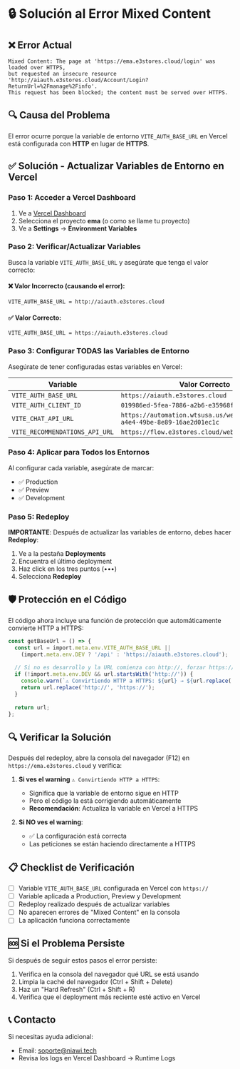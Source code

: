 # 🔒 Solución al Error Mixed Content

## ❌ Error Actual
```
Mixed Content: The page at 'https://ema.e3stores.cloud/login' was loaded over HTTPS, 
but requested an insecure resource 'http://aiauth.e3stores.cloud/Account/Login?ReturnUrl=%2Fmanage%2Finfo'. 
This request has been blocked; the content must be served over HTTPS.
```

## 🔍 Causa del Problema
El error ocurre porque la variable de entorno `VITE_AUTH_BASE_URL` en Vercel está configurada con **HTTP** en lugar de **HTTPS**.

## ✅ Solución - Actualizar Variables de Entorno en Vercel

### Paso 1: Acceder a Vercel Dashboard
1. Ve a [Vercel Dashboard](https://vercel.com/dashboard)
2. Selecciona el proyecto **ema** (o como se llame tu proyecto)
3. Ve a **Settings** → **Environment Variables**

### Paso 2: Verificar/Actualizar Variables
Busca la variable `VITE_AUTH_BASE_URL` y asegúrate que tenga el valor correcto:

#### ❌ Valor Incorrecto (causando el error):
```
VITE_AUTH_BASE_URL = http://aiauth.e3stores.cloud
```

#### ✅ Valor Correcto:
```
VITE_AUTH_BASE_URL = https://aiauth.e3stores.cloud
```

### Paso 3: Configurar TODAS las Variables de Entorno

Asegúrate de tener configuradas estas variables en Vercel:

| Variable | Valor Correcto |
|----------|----------------|
| `VITE_AUTH_BASE_URL` | `https://aiauth.e3stores.cloud` |
| `VITE_AUTH_CLIENT_ID` | `019986ed-5fea-7886-a2b6-e35968f8ef17` |
| `VITE_CHAT_API_URL` | `https://automation.wtsusa.us/webhook/153ed783-a4e4-49be-8e89-16ae2d01ec1c` |
| `VITE_RECOMMENDATIONS_API_URL` | `https://flow.e3stores.cloud/webhook/agent` |

### Paso 4: Aplicar para Todos los Entornos
Al configurar cada variable, asegúrate de marcar:
- ✅ Production
- ✅ Preview
- ✅ Development

### Paso 5: Redeploy
**IMPORTANTE**: Después de actualizar las variables de entorno, debes hacer **Redeploy**:
1. Ve a la pestaña **Deployments**
2. Encuentra el último deployment
3. Haz click en los tres puntos (•••)
4. Selecciona **Redeploy**

## 🛡️ Protección en el Código

El código ahora incluye una función de protección que automáticamente convierte HTTP a HTTPS:

```typescript
const getBaseUrl = () => {
  const url = import.meta.env.VITE_AUTH_BASE_URL || 
    (import.meta.env.DEV ? '/api' : 'https://aiauth.e3stores.cloud');
  
  // Si no es desarrollo y la URL comienza con http://, forzar https://
  if (!import.meta.env.DEV && url.startsWith('http://')) {
    console.warn(`⚠️ Convirtiendo HTTP a HTTPS: ${url} → ${url.replace('http://', 'https://')}`);
    return url.replace('http://', 'https://');
  }
  
  return url;
};
```

## 🔍 Verificar la Solución

Después del redeploy, abre la consola del navegador (F12) en `https://ema.e3stores.cloud` y verifica:

1. **Si ves el warning** `⚠️ Convirtiendo HTTP a HTTPS`:
   - Significa que la variable de entorno sigue en HTTP
   - Pero el código la está corrigiendo automáticamente
   - **Recomendación**: Actualiza la variable en Vercel a HTTPS

2. **Si NO ves el warning**:
   - ✅ La configuración está correcta
   - Las peticiones se están haciendo directamente a HTTPS

## 📋 Checklist de Verificación

- [ ] Variable `VITE_AUTH_BASE_URL` configurada en Vercel con `https://`
- [ ] Variable aplicada a Production, Preview y Development
- [ ] Redeploy realizado después de actualizar variables
- [ ] No aparecen errores de "Mixed Content" en la consola
- [ ] La aplicación funciona correctamente

## 🆘 Si el Problema Persiste

Si después de seguir estos pasos el error persiste:

1. Verifica en la consola del navegador qué URL se está usando
2. Limpia la caché del navegador (Ctrl + Shift + Delete)
3. Haz un "Hard Refresh" (Ctrl + Shift + R)
4. Verifica que el deployment más reciente esté activo en Vercel

## 📞 Contacto

Si necesitas ayuda adicional:
- Email: soporte@niawi.tech
- Revisa los logs en Vercel Dashboard → Runtime Logs

